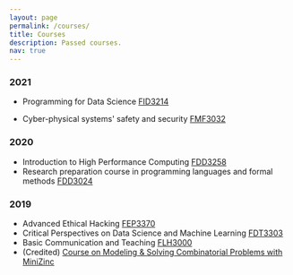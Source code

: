 ```yaml
---
layout: page
permalink: /courses/
title: Courses
description: Passed courses.
nav: true
---
```




<h3 class="year">2021</h3>

- Programming for Data Science [FID3214](https://www.kth.se/student/kurser/kurs/FID3214)

- Cyber-physical systems' safety and security [FMF3032](https://www.kth.se/student/kurser/kurs/FMF3032?l=en)


<h3 class="year">2020</h3>

- Introduction to High Performance Computing [FDD3258](https://www.kth.se/student/kurser/kurs/FDD3258?l=en)
- Research preparation course in programming languages and formal methods [FDD3024](https://www.kth.se/student/kurser/kurs/FDD3024?l=en)

<h3 class="year">2019</h3>

- Advanced Ethical Hacking [FEP3370](https://www.kth.se/student/kurser/kurs/FEP3370?l=en)
- Critical Perspectives on Data Science and Machine Learning [FDT3303](https://www.kth.se/student/kurser/kurs/FDT3303?l=en)
- Basic Communication and Teaching [FLH3000](https://www.kth.se/student/kurser/kurs/FLH3000?l=en)
- (Credited) [Course on Modeling & Solving Combinatorial Problems with MiniZinc
](https://www.castor.kth.se/event/phd-course-on-modeling-solving-combinatorial-problems-with-minizinc/)
